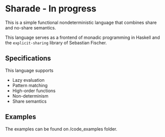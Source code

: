 # Sharade - In progress

This is a simple functional nondeterministic language that combines share and
no-share semantics.

This language serves as a frontend of monadic programming in Haskell and the
`explicit-sharing` library of Sebastian Fischer.

## Specifications

This language supports 

- Lazy evaluation
- Pattern matching
- High-order functions
- Non-determinism
- Share semantics

## Examples

The examples can be found on /code_examples folder.
